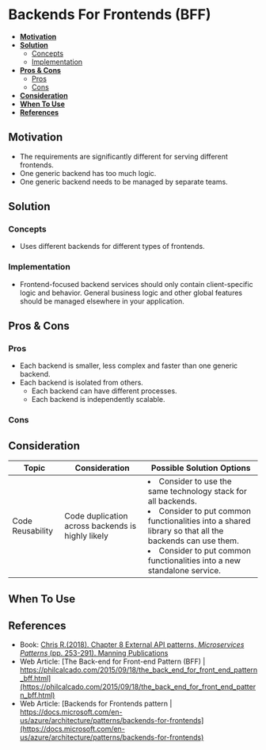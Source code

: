 # Backends For Frontends (BFF)

- [**Motivation**](#motivation)
- [**Solution**](#solution)
   - [Concepts](#concepts)
   - [Implementation](#implementation)
- [**Pros & Cons**](#pros--cons)
   - [Pros](#pros)
   - [Cons](#cons)
- [**Consideration**](#consideration)
- [**When To Use**](#when-to-use)
- [**References**](#references)

## Motivation
- The requirements are significantly different for serving different frontends.
- One generic backend has too much logic.
- One generic backend needs to be managed by separate teams.

## Solution
### Concepts
- Uses different backends for different types of frontends.

### Implementation
- Frontend-focused backend services should only contain client-specific logic and behavior. General business logic and other global features should be managed elsewhere in your application.

## Pros & Cons
### Pros
- Each backend is smaller, less complex and faster than one generic backend.
- Each backend is isolated from others.
   - Each backend can have different processes.
   - Each backend is independently scalable.

### Cons

## Consideration
| Topic | Consideration | Possible Solution Options |
|----|-----|-----|
| Code Reusability | Code duplication across backends is highly likely | <li>Consider to use the same technology stack for all backends. <li>Consider to put common functionalities into a shared library so that all the backends can use them.<li>Consider to put common functionalities into a new standalone service. |

## When To Use
## References
- Book: [Chris R.(2018). Chapter 8 External API patterns, *Microservices Patterns* (pp. 253-291). Manning Publications](https://www.manning.com/books/microservices-patterns)
- Web Article: [The Back-end for Front-end Pattern (BFF) | https://philcalcado.com/2015/09/18/the_back_end_for_front_end_pattern_bff.html](https://philcalcado.com/2015/09/18/the_back_end_for_front_end_pattern_bff.html)
- Web Article: [Backends for Frontends pattern | https://docs.microsoft.com/en-us/azure/architecture/patterns/backends-for-frontends](https://docs.microsoft.com/en-us/azure/architecture/patterns/backends-for-frontends)
